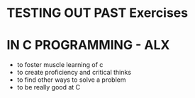 # TESTING OUT PAST Exercises
# IN C PROGRAMMING - ALX
- to foster muscle learning of c
- to create proficiency and critical thinks
- to find other ways to solve a problem
- to be really good at C
